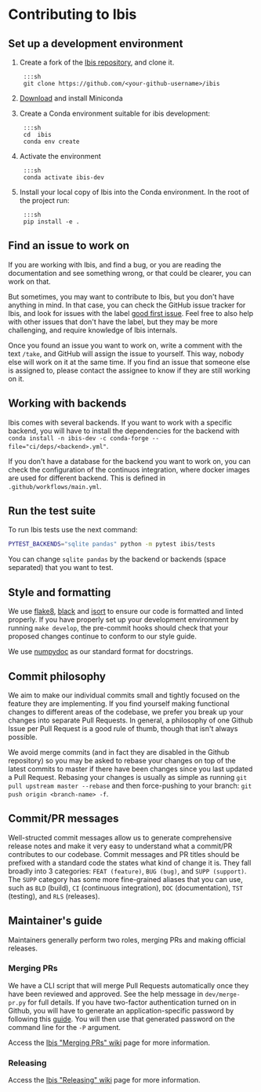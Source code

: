 # Contributing to Ibis

## Set up a development environment

1. Create a fork of the [Ibis repository](https://github.com/ibis-project/ibis), and clone it.

        :::sh
        git clone https://github.com/<your-github-username>/ibis


2. [Download](https://docs.conda.io/en/latest/miniconda.html) and install Miniconda
3. Create a Conda environment suitable for ibis development:
   
        :::sh
        cd  ibis
        conda env create


4. Activate the environment

        :::sh
        conda activate ibis-dev

5. Install your local copy of Ibis into the Conda environment. In the root of the project run:

        :::sh
        pip install -e .


## Find an issue to work on

If you are working with Ibis, and find a bug, or you are reading the documentation and see something
wrong, or that could be clearer, you can work on that.

But sometimes, you may want to contribute to Ibis, but you don't have anything in mind. In that case,
you can check the GitHub issue tracker for Ibis, and look for issues with the label
[good first issue](https://github.com/ibis-project/ibis/issues?q=is%3Aopen+is%3Aissue+label%3A%22good+first+issue%22).
Feel free to also help with other issues that don't have the label, but they may be more challenging,
and require knowledge of Ibis internals.

Once you found an issue you want to work on, write a comment with the text `/take`, and GitHub will
assign the issue to yourself. This way, nobody else will work on it at the same time. If you find an
issue that someone else is assigned to, please contact the assignee to know if they are still working
on it.


## Working with backends

Ibis comes with several backends. If you want to work with a specific backend, you will have to install
the dependencies for the backend with `conda install -n ibis-dev -c conda-forge --file="ci/deps/<backend>.yml"`.

If you don't have a database for the backend you want to work on, you can check the configuration of the
continuos integration, where docker images are used for different backend. This is defined in
`.github/workflows/main.yml`.

## Run the test suite

To run Ibis tests use the next command:

```sh
PYTEST_BACKENDS="sqlite pandas" python -m pytest ibis/tests
```

You can change `sqlite pandas` by the backend or backends (space separated) that
you want to test.


## Style and formatting

We use [flake8](http://flake8.pycqa.org/en/latest/),
[black](https://github.com/psf/black) and
[isort](https://github.com/pre-commit/mirrors-isort) to ensure our code
is formatted and linted properly. If you have properly set up your development
environment by running ``make develop``, the pre-commit hooks should check
that your proposed changes continue to conform to our style guide.

We use [numpydoc](https://numpydoc.readthedocs.io/en/latest/format.html) as
our standard format for docstrings.


## Commit philosophy

We aim to make our individual commits small and tightly focused on the feature
they are implementing. If you find yourself making functional changes to
different areas of the codebase, we prefer you break up your changes into
separate Pull Requests. In general, a philosophy of one Github Issue per
Pull Request is a good rule of thumb, though that isn't always possible.

We avoid merge commits (and in fact they are disabled in the Github repository)
so you may be asked to rebase your changes on top of the latest commits to
master if there have been changes since you last updated a Pull Request.
Rebasing your changes is usually as simple as running
``git pull upstream master --rebase`` and then force-pushing to your branch:
``git push origin <branch-name> -f``.


## Commit/PR messages

Well-structed commit messages allow us to generate comprehensive release notes
and make it very easy to understand what a commit/PR contributes to our
codebase. Commit messages and PR titles should be prefixed with a standard
code the states what kind of change it is. They fall broadly into 3 categories:
``FEAT (feature)``, ``BUG (bug)``, and ``SUPP (support)``. The ``SUPP``
category has some more fine-grained aliases that you can use, such as ``BLD``
(build), ``CI`` (continuous integration), ``DOC`` (documentation), ``TST``
(testing), and ``RLS`` (releases).


## Maintainer's guide

Maintainers generally perform two roles, merging PRs and making official
releases.


### Merging PRs

We have a CLI script that will merge Pull Requests automatically once they have
been reviewed and approved. See the help message in ``dev/merge-pr.py`` for
full details. If you have two-factor authentication turned on in Github, you
will have to generate an application-specific password by following this
[guide](https://help.github.com/en/articles/creating-a-personal-access-token-for-the-command-line).
You will then use that generated password on the command line for the ``-P``
argument.

Access the [Ibis "Merging PRs" wiki](https://github.com/ibis-project/ibis/wiki/Merging-PRs) page
for more information.


### Releasing

Access the [Ibis "Releasing" wiki](https://github.com/ibis-project/ibis/wiki/Releasing-Ibis) page
for more information.
